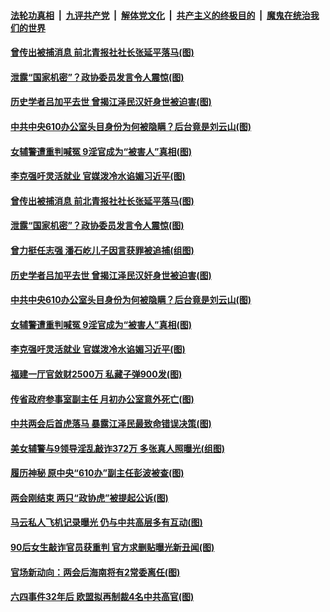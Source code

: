 

####  [法轮功真相](../../../../basic/blob/master/README.md?t=03160231) &nbsp;|&nbsp; [九评共产党](../../../../9ping.md/blob/master/README.md?t=03160231) &nbsp;|&nbsp; [解体党文化](../../../../jtdwh.md/blob/master/README.md?t=03160231)  &nbsp;|&nbsp; [共产主义的终极目的](../../../../gczydzjmd.md/blob/master/README.md?t=03160231) &nbsp;|&nbsp; [魔鬼在统治我们的世界](../../../../mgztzwmdsj.md/blob/master/README.md?t=03160231) 

#### [曾传出被捕消息 前北青报社社长张延平落马(图)](../pages/p2/965644.md?t=03160231) 

#### [泄露“国家机密”？政协委员发言令人震惊(图)](../pages/p2/965605.md?t=03160231) 

#### [历史学者吕加平去世 曾揭江泽民汉奸身世被迫害(图)](../pages/p2/965589.md?t=03160231) 

#### [中共中央610办公室头目身份为何被隐瞒？后台竟是刘云山(图)](../pages/p2/965606.md?t=03160231) 

#### [女辅警遭重判喊冤 9淫官成为“被害人”真相(图)](../pages/p2/965519.md?t=03160231) 

#### [李克强吁灵活就业 官媒泼冷水谄媚习近平(图)](../pages/p2/965508.md?t=03160231) 

#### [曾传出被捕消息 前北青报社社长张延平落马(图)](../pages/p2/965644.md?t=03160231) 

#### [泄露“国家机密”？政协委员发言令人震惊(图)](../pages/p2/965605.md?t=03160231) 


#### [曾力挺任志强 潘石屹儿子因言获罪被追捕(组图)](../pages/p2/965615.md?t=03160231) 

#### [历史学者吕加平去世 曾揭江泽民汉奸身世被迫害(图)](../pages/p2/965589.md?t=03160231) 

#### [中共中央610办公室头目身份为何被隐瞒？后台竟是刘云山(图)](../pages/p2/965606.md?t=03160231) 


#### [女辅警遭重判喊冤 9淫官成为“被害人”真相(图)](../pages/p2/965519.md?t=03160231) 

#### [李克强吁灵活就业 官媒泼冷水谄媚习近平(图)](../pages/p2/965508.md?t=03160231) 

#### [福建一厅官敛财2500万 私藏子弹900发(图)](../pages/p2/965517.md?t=03160231) 

#### [传省政府参事室副主任 月初办公室意外死亡(图)](../pages/p2/965488.md?t=03160231) 

#### [中共两会后首虎落马 暴露江泽民最致命错误决策(图)](../pages/p2/965479.md?t=03160231) 

#### [美女辅警与9领导淫乱敲诈372万 多张真人照曝光(组图)](../pages/p2/965397.md?t=03160231) 

#### [履历神秘 原中央“610办”副主任彭波被查(图)](../pages/p2/965440.md?t=03160231) 


#### [两会刚结束 两只“政协虎”被提起公诉(图)](../pages/p2/965412.md?t=03160231) 

#### [马云私人飞机记录曝光 仍与中共高层多有互动(图)](../pages/p2/965399.md?t=03160231) 

#### [90后女生敲诈官员获重判 官方求删贴曝光新丑闻(图)](../pages/p2/965388.md?t=03160231) 

#### [官场新动向：两会后海南将有2常委离任(图)](../pages/p2/965359.md?t=03160231) 

#### [六四事件32年后 欧盟拟再制裁4名中共高官(图)](../pages/p2/965336.md?t=03160231) 


